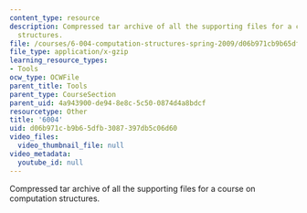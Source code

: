 ```yaml
---
content_type: resource
description: Compressed tar archive of all the supporting files for a course on computation
  structures.
file: /courses/6-004-computation-structures-spring-2009/d06b971cb9b65dfb3087397db5c06d60_6004.tgz
file_type: application/x-gzip
learning_resource_types:
- Tools
ocw_type: OCWFile
parent_title: Tools
parent_type: CourseSection
parent_uid: 4a943900-de94-8e8c-5c50-0874d4a8bdcf
resourcetype: Other
title: '6004'
uid: d06b971c-b9b6-5dfb-3087-397db5c06d60
video_files:
  video_thumbnail_file: null
video_metadata:
  youtube_id: null
---
```

Compressed tar archive of all the supporting files for a course on computation structures.

